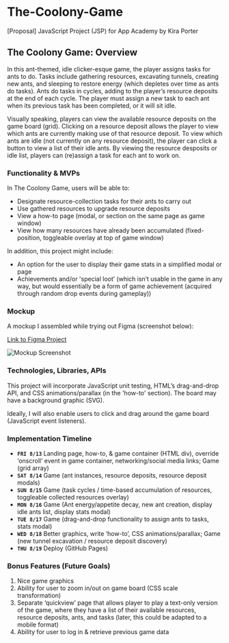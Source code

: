 # The-Coolony-Game
[Proposal] JavaScript Project (JSP) for App Academy by Kira Porter

## The Coolony Game: Overview
In this ant-themed, idle clicker-esque game, the player assigns tasks for ants to do. Tasks include gathering resources, excavating tunnels, creating new ants, and sleeping to restore energy (which depletes over time as ants do tasks).
Ants do tasks in cycles, adding to the player’s resource deposits at the end of each cycle. The player must assign a new task to each ant when its previous task has been completed, or it will sit idle. 

Visually speaking, players can view the available resource deposits on the game board (grid). Clicking on a resource deposit allows the player to view which ants are currently making use of that resource deposit. To view which ants are idle (not currently on any resource deposit), the player can click a button to view a list of their idle ants. By viewing the resource desposits or idle list, players can (re)assign a task for each ant to work on.

### Functionality & MVPs
In The Coolony Game, users will be able to:
- Designate resource-collection tasks for their ants to carry out
- Use gathered resources to upgrade resource deposits
- View a how-to page (modal, or section on the same page as game window)
- View how many resources have already been accumulated (fixed-position, toggleable overlay at top of game window)
 
In addition, this project might include:
- An option for the user to display their game stats in a simplified modal or page
- Achievements and/or 'special loot’ (which isn’t usable in the game in any way, but would essentially be a form of game achievement (acquired through random drop events during gameplay))

### Mockup
A mockup I assembled while trying out Figma (screenshot below):

[Link to Figma Project](https://www.figma.com/file/GwP3HkK7CZiAaqMuvK4iTA/Untitled?node-id=0%3A1 "View Prototype on Figma Website")

![Mockup Screenshot](https://cdn.discordapp.com/attachments/865227670039560212/875478177819025418/Coolony_Prototype.png "Screenshot of the Figma Mockup")

### Technologies, Libraries, APIs
This project will incorporate JavaScript unit testing, HTML’s drag-and-drop API, and CSS animations/parallax (in the 'how-to' section). The board may have a background graphic (SVG).

Ideally, I will also enable users to click and drag around the game board (JavaScript event listeners).

### Implementation Timeline
- **`FRI 8/13`** Landing page, how-to, & game container (HTML div), override ‘onscroll’ event in game container, networking/social media links; Game (grid array)
- **`SAT 8/14`** Game (ant instances, resource deposits, resource deposit modals)
- **`SUN 8/15`** Game (task cycles / time-based accumulation of resources, toggleable collected resources overlay)
- **`MON 8/16`** Game (Ant energy/appetite decay, new ant creation, display idle ants list, display stats modal)
- **`TUE 8/17`** Game (drag-and-drop functionality to assign ants to tasks, stats modal)
- **`WED 8/18`** Better graphics, write ‘how-to’, CSS animations/parallax; Game (new tunnel excavation / resource deposit discovery)
- **`THU 8/19`** Deploy (GitHub Pages)

### Bonus Features (Future Goals)
1. Nice game graphics
1. Ability for user to zoom in/out on game board (CSS scale transformation)
1. Separate ‘quickview’ page that allows player to play a text-only version of the game, where they have a list of their available resources, resource deposits, ants, and tasks (later, this could be adapted to a mobile format)
1. Ability for user to log in & retrieve previous game data
